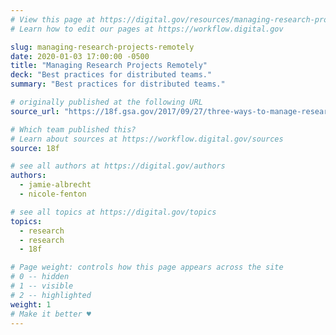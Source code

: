 ```yaml
---
# View this page at https://digital.gov/resources/managing-research-projects-remotely
# Learn how to edit our pages at https://workflow.digital.gov

slug: managing-research-projects-remotely
date: 2020-01-03 17:00:00 -0500
title: "Managing Research Projects Remotely"
deck: "Best practices for distributed teams."
summary: "Best practices for distributed teams."

# originally published at the following URL
source_url: "https://18f.gsa.gov/2017/09/27/three-ways-to-manage-research-projects/"

# Which team published this?
# Learn about sources at https://workflow.digital.gov/sources
source: 18f

# see all authors at https://digital.gov/authors
authors:
  - jamie-albrecht
  - nicole-fenton

# see all topics at https://digital.gov/topics
topics:
  - research
  - research
  - 18f

# Page weight: controls how this page appears across the site
# 0 -- hidden
# 1 -- visible
# 2 -- highlighted
weight: 1
# Make it better ♥
---
```

